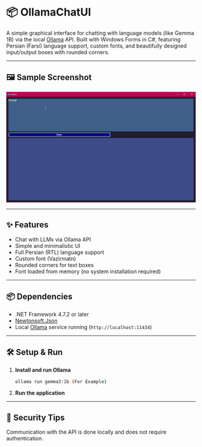 # 📦 OllamaChatUI

A simple graphical interface for chatting with language models (like Gemma 1B) via the local [Ollama](https://ollama.com/) API. Built with Windows Forms in C#, featuring Persian (Farsi) language support, custom fonts, and beautifully designed input/output boxes with rounded corners.

---

## 🖼️ Sample Screenshot

![Screenshot](./preview.png)

---

## ✨ Features

- Chat with LLMs via Ollama API
- Simple and minimalistic UI
- Full Persian (RTL) language support
- Custom font (Vazirmatn)
- Rounded corners for text boxes
- Font loaded from memory (no system installation required)

---

## 📦 Dependencies

- .NET Framework 4.7.2 or later
- [Newtonsoft.Json](https://www.nuget.org/packages/Newtonsoft.Json)
- Local [Ollama](https://ollama.com/) service running (`http://localhost:11434`)

---

## 🛠️ Setup & Run

1. **Install and run Ollama**

   ```bash
   ollama run gemma3:1b (For Example)
   ```

2. **Run the application**



---

## 🔐 Security Tips
Communication with the API is done locally and does not require authentication.

